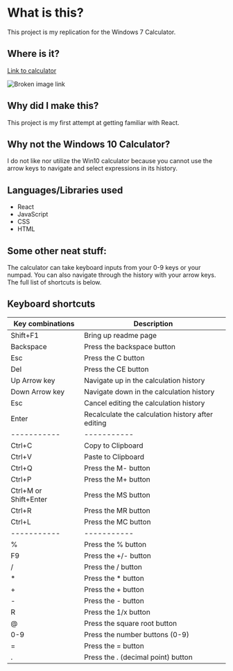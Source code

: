 # What is this?

This project is my replication for the Windows 7 Calculator.

## Where is it?

[Link to calculator](https://poplica.github.io/Windows-7-Calculator/)

![Broken image link](https://i.imgur.com/YQGgCjN.png)

## Why did I make this?

This project is my first attempt at getting familiar with React.

## Why not the Windows 10 Calculator?

I do not like nor utilize the Win10 calculator because you cannot use the arrow keys to navigate and select expressions in its history.

## Languages/Libraries used

- React
- JavaScript
- CSS
- HTML

## Some other neat stuff:

The calculator can take keyboard inputs from your 0-9 keys or your numpad. You can also navigate through the history with your arrow keys. The full list of shortcuts is below.

## Keyboard shortcuts

| Key combinations | Description |
| ----------- | ----------- |
| Shift+F1 | Bring up readme page |
| Backspace | Press the backspace button |
| Esc | Press the C button |
| Del | Press the CE button |
| Up Arrow key | Navigate up in the calculation history |
| Down Arrow key | Navigate down in the calculation history |
| Esc | Cancel editing the calculation history | 
| Enter	| Recalculate the calculation history after editing |
| ----------- | ----------- |
| Ctrl+C | Copy to Clipboard |
| Ctrl+V | Paste to Clipboard |
| Ctrl+Q | Press the M- button |
| Ctrl+P | Press the M+ button |
| Ctrl+M or Shift+Enter | Press the MS button |
| Ctrl+R | Press the MR button |
| Ctrl+L | Press the MC button |
| ----------- | ----------- |
| %	| Press the % button |
| F9 | Press the +/- button |
| / | Press the / button |
| *	| Press the * button |
| +	| Press the + button |
| -	| Press the - button |
| R	| Press the 1/x button
| @	| Press the square root button |
| 0-9 | Press the number buttons (0-9) |
| =	| Press the = button |
| .	| Press the . (decimal point) button |
